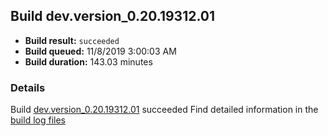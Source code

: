 ## Build dev.version_0.20.19312.01
- **Build result:** `succeeded`
- **Build queued:** 11/8/2019 3:00:03 AM
- **Build duration:** 143.03 minutes
### Details
Build [dev.version_0.20.19312.01](https://winappstudio.visualstudio.com/web/build.aspx?pcguid=a4ef43be-68ce-4195-a619-079b4d9834c2&builduri=vstfs%3a%2f%2f%2fBuild%2fBuild%2f31790) succeeded
Find detailed information in the [build log files]()
